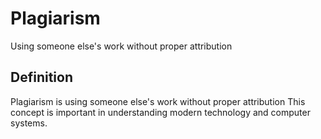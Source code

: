 # Plagiarism

Using someone else's work without proper attribution

## Definition
Plagiarism is using someone else's work without proper attribution This concept is important in understanding modern technology and computer systems.

